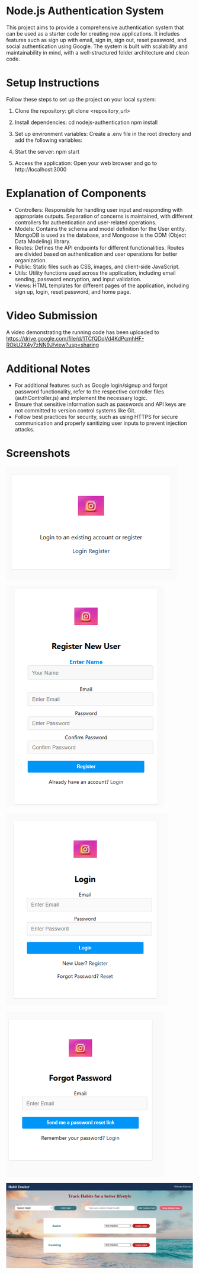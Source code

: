 # Node.js Authentication System

This project aims to provide a comprehensive authentication system that can be used as a starter code for creating new applications. It includes features such as sign up with email, sign in, sign out, reset password, and social authentication using Google. The system is built with scalability and maintainability in mind, with a well-structured folder architecture and clean code.

# Setup Instructions

Follow these steps to set up the project on your local system:

1. Clone the repository:
   git clone <repository_url>
   
2. Install dependencies:
   cd nodejs-authentication
   npm install
   
3. Set up environment variables:
   Create a .env file in the root directory and add the following variables:

4. Start the server:
   npm start

5. Access the application:
   Open your web browser and go to http://localhost:3000

# Explanation of Components

- Controllers: Responsible for handling user input and responding with appropriate outputs. Separation of concerns is maintained, with different controllers for authentication and user-related operations.
- Models: Contains the schema and model definition for the User entity. MongoDB is used as the database, and Mongoose is the ODM (Object Data Modeling) library.
- Routes: Defines the API endpoints for different functionalities. Routes are divided based on authentication and user operations for better organization.
- Public: Static files such as CSS, images, and client-side JavaScript.
- Utils: Utility functions used across the application, including email sending, password encryption, and input validation.
- Views: HTML templates for different pages of the application, including sign up, login, reset password, and home page.

# Video Submission

A video demonstrating the running code has been uploaded to https://drive.google.com/file/d/1TCfQDqVd4KdPcmhHF-ROkU2X4y7zNN9J/view?usp=sharing

# Additional Notes

- For additional features such as Google login/signup and forgot password functionality, refer to the respective controller files (authController.js) and implement the necessary logic.
- Ensure that sensitive information such as passwords and API keys are not committed to version control systems like Git.
- Follow best practices for security, such as using HTTPS for secure communication and properly sanitizing user inputs to prevent injection attacks.

# Screenshots

![App Screenshot](https://raw.githubusercontent.com/Khervyngupta/NodejsAuthentication/master/Images/Img1.png)

![App Screenshot](https://raw.githubusercontent.com/Khervyngupta/NodejsAuthentication/master/Images/Img2.png)

![App Screenshot](https://raw.githubusercontent.com/Khervyngupta/NodejsAuthentication/master/Images/Img3.png)

![App Screenshot](https://raw.githubusercontent.com/Khervyngupta/NodejsAuthentication/master/Images/Img4.png)


![App Screenshot](https://raw.githubusercontent.com/Khervyngupta/HabitTrackerNode/master/Images/Img2.png)
